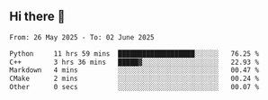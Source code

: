 ## Hi there 👋

<!--
**Bojupi/Bojupi** is a ✨ _special_ ✨ repository because its `README.md` (this file) appears on your GitHub profile.

Here are some ideas to get you started:

- 🔭 I’m currently working on ...
- 🌱 I’m currently learning ...
- 👯 I’m looking to collaborate on ...
- 🤔 I’m looking for help with ...
- 💬 Ask me about ...
- 📫 How to reach me: ...
- 😄 Pronouns: ...
- ⚡ Fun fact: ...
-->

<!--START_SECTION:waka-->

```txt
From: 26 May 2025 - To: 02 June 2025

Python     11 hrs 59 mins  ███████████████████░░░░░░   76.25 %
C++        3 hrs 36 mins   █████▓░░░░░░░░░░░░░░░░░░░   22.93 %
Markdown   4 mins          ░░░░░░░░░░░░░░░░░░░░░░░░░   00.47 %
CMake      2 mins          ░░░░░░░░░░░░░░░░░░░░░░░░░   00.24 %
Other      0 secs          ░░░░░░░░░░░░░░░░░░░░░░░░░   00.07 %
```

<!--END_SECTION:waka-->
